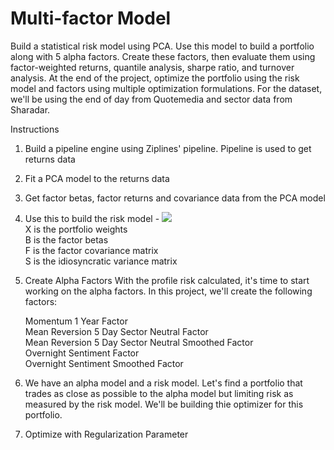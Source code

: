 # Multi-factor Model
Build a statistical risk model using PCA. Use this model to build a portfolio along with 5 alpha factors. Create these factors, then evaluate them using factor-weighted returns, quantile analysis, sharpe ratio, and turnover analysis. At the end of the project, optimize the portfolio using the risk model and factors using multiple optimization formulations. For the dataset, we'll be using the end of day from Quotemedia and sector data from Sharadar.

Instructions 
1) Build a pipeline engine using Ziplines' pipeline. Pipeline is used to get returns data  
2) Fit a PCA model to the returns data 
3) Get factor betas, factor returns and covariance data from the PCA model
4) Use this to build the risk model -  <img src="https://render.githubusercontent.com/render/math?math=sqrt{X^{T}(BFB^{T} + S)X}"> <br/>
  X is the portfolio weights <br/>
  B is the factor betas <br/>
  F is the factor covariance matrix <br/>
  S is the idiosyncratic variance matrix <br/>
 5) Create Alpha Factors
    With the profile risk calculated, it's time to start working on the alpha factors. In this project, we'll create the following factors:

      Momentum 1 Year Factor <br/>
      Mean Reversion 5 Day Sector Neutral Factor <br/>
      Mean Reversion 5 Day Sector Neutral Smoothed Factor <br/>
      Overnight Sentiment Factor <br/>
      Overnight Sentiment Smoothed Factor <br/> 
 6) We have an alpha model and a risk model. Let's find a portfolio that trades as close as possible to the alpha model but limiting risk as measured by the risk model. We'll be building thie optimizer for this portfolio.
 7) Optimize with Regularization Parameter

